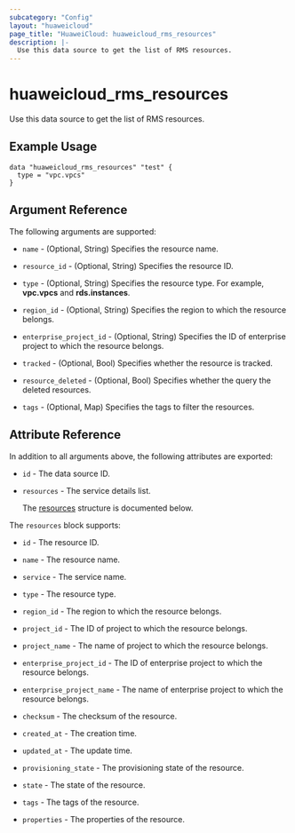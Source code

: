 ```yaml
---
subcategory: "Config"
layout: "huaweicloud"
page_title: "HuaweiCloud: huaweicloud_rms_resources"
description: |-
  Use this data source to get the list of RMS resources.
---
```


# huaweicloud_rms_resources

Use this data source to get the list of RMS resources.

## Example Usage

```hcl
data "huaweicloud_rms_resources" "test" {
  type = "vpc.vpcs"
}
```

## Argument Reference

The following arguments are supported:

* `name` - (Optional, String) Specifies the resource name.

* `resource_id` - (Optional, String) Specifies the resource ID.

* `type` - (Optional, String) Specifies the resource type. For example, **vpc.vpcs** and **rds.instances**.

* `region_id` - (Optional, String) Specifies the region to which the resource belongs.

* `enterprise_project_id` - (Optional, String) Specifies the ID of enterprise project to which the resource belongs.

* `tracked` - (Optional, Bool) Specifies whether the resource is tracked.

* `resource_deleted` - (Optional, Bool) Specifies whether the query the deleted resources.

* `tags` - (Optional, Map) Specifies the tags to filter the resources.

## Attribute Reference

In addition to all arguments above, the following attributes are exported:

* `id` - The data source ID.

* `resources` - The service details list.

  The [resources](#resources) structure is documented below.

<a name="resources"></a>
The `resources` block supports:

* `id` - The resource ID.

* `name` - The resource name.

* `service` - The service name.

* `type` - The resource type.

* `region_id` - The region to which the resource belongs.

* `project_id` - The ID of project to which the resource belongs.

* `project_name` - The name of project to which the resource belongs.

* `enterprise_project_id` - The ID of enterprise project to which the resource belongs.

* `enterprise_project_name` - The name of enterprise project to which the resource belongs.

* `checksum` - The checksum of the resource.

* `created_at` - The creation time.

* `updated_at` - The update time.

* `provisioning_state` - The provisioning state of the resource.

* `state` - The state of the resource.

* `tags` - The tags of the resource.

* `properties` - The properties of the resource.
